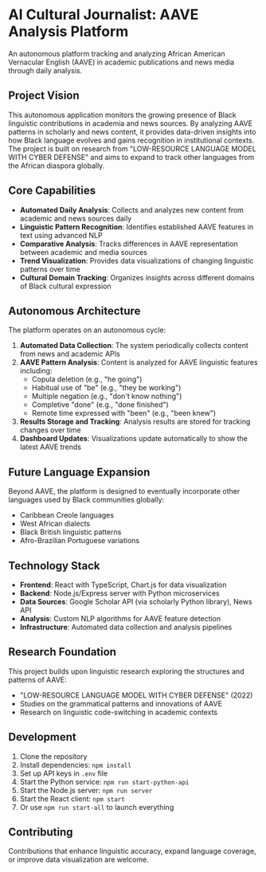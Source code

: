 # AI Cultural Journalist: AAVE Analysis Platform

An autonomous platform tracking and analyzing African American Vernacular English (AAVE) in academic publications and news media through daily analysis.

## Project Vision

This autonomous application monitors the growing presence of Black linguistic contributions in academia and news sources. By analyzing AAVE patterns in scholarly and news content, it provides data-driven insights into how Black language evolves and gains recognition in institutional contexts. The project is built on research from "LOW-RESOURCE LANGUAGE MODEL WITH CYBER DEFENSE" and aims to expand to track other languages from the African diaspora globally.

## Core Capabilities

- **Automated Daily Analysis**: Collects and analyzes new content from academic and news sources daily
- **Linguistic Pattern Recognition**: Identifies established AAVE features in text using advanced NLP
- **Comparative Analysis**: Tracks differences in AAVE representation between academic and media sources
- **Trend Visualization**: Provides data visualizations of changing linguistic patterns over time
- **Cultural Domain Tracking**: Organizes insights across different domains of Black cultural expression

## Autonomous Architecture

The platform operates on an autonomous cycle:

1. **Automated Data Collection**: The system periodically collects content from news and academic APIs
2. **AAVE Pattern Analysis**: Content is analyzed for AAVE linguistic features including:
   - Copula deletion (e.g., "he going")
   - Habitual use of "be" (e.g., "they be working")
   - Multiple negation (e.g., "don't know nothing")
   - Completive "done" (e.g., "done finished")
   - Remote time expressed with "been" (e.g., "been knew")
3. **Results Storage and Tracking**: Analysis results are stored for tracking changes over time
4. **Dashboard Updates**: Visualizations update automatically to show the latest AAVE trends

## Future Language Expansion

Beyond AAVE, the platform is designed to eventually incorporate other languages used by Black communities globally:

- Caribbean Creole languages
- West African dialects
- Black British linguistic patterns
- Afro-Brazilian Portuguese variations

## Technology Stack

- **Frontend**: React with TypeScript, Chart.js for data visualization
- **Backend**: Node.js/Express server with Python microservices
- **Data Sources**: Google Scholar API (via scholarly Python library), News API
- **Analysis**: Custom NLP algorithms for AAVE feature detection
- **Infrastructure**: Automated data collection and analysis pipelines

## Research Foundation

This project builds upon linguistic research exploring the structures and patterns of AAVE:

- "LOW-RESOURCE LANGUAGE MODEL WITH CYBER DEFENSE" (2022)
- Studies on the grammatical patterns and innovations of AAVE
- Research on linguistic code-switching in academic contexts

## Development

1. Clone the repository
2. Install dependencies: `npm install`
3. Set up API keys in `.env` file
4. Start the Python service: `npm run start-python-api`
5. Start the Node.js server: `npm run server`
6. Start the React client: `npm start`
7. Or use `npm run start-all` to launch everything

## Contributing

Contributions that enhance linguistic accuracy, expand language coverage, or improve data visualization are welcome.